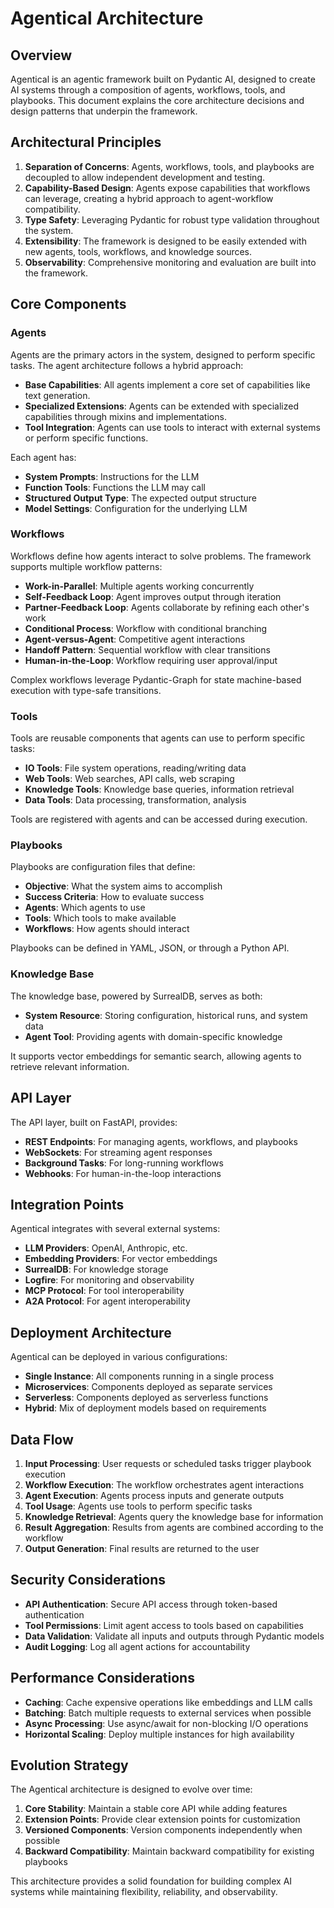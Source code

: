 # Agentical Architecture

## Overview

Agentical is an agentic framework built on Pydantic AI, designed to create AI systems through a composition of agents, workflows, tools, and playbooks. This document explains the core architecture decisions and design patterns that underpin the framework.

## Architectural Principles

1. **Separation of Concerns**: Agents, workflows, tools, and playbooks are decoupled to allow independent development and testing.
2. **Capability-Based Design**: Agents expose capabilities that workflows can leverage, creating a hybrid approach to agent-workflow compatibility.
3. **Type Safety**: Leveraging Pydantic for robust type validation throughout the system.
4. **Extensibility**: The framework is designed to be easily extended with new agents, tools, workflows, and knowledge sources.
5. **Observability**: Comprehensive monitoring and evaluation are built into the framework.

## Core Components

### Agents

Agents are the primary actors in the system, designed to perform specific tasks. The agent architecture follows a hybrid approach:

- **Base Capabilities**: All agents implement a core set of capabilities like text generation.
- **Specialized Extensions**: Agents can be extended with specialized capabilities through mixins and implementations.
- **Tool Integration**: Agents can use tools to interact with external systems or perform specific functions.

Each agent has:
- **System Prompts**: Instructions for the LLM
- **Function Tools**: Functions the LLM may call
- **Structured Output Type**: The expected output structure
- **Model Settings**: Configuration for the underlying LLM

### Workflows

Workflows define how agents interact to solve problems. The framework supports multiple workflow patterns:

- **Work-in-Parallel**: Multiple agents working concurrently
- **Self-Feedback Loop**: Agent improves output through iteration
- **Partner-Feedback Loop**: Agents collaborate by refining each other's work
- **Conditional Process**: Workflow with conditional branching
- **Agent-versus-Agent**: Competitive agent interactions
- **Handoff Pattern**: Sequential workflow with clear transitions
- **Human-in-the-Loop**: Workflow requiring user approval/input

Complex workflows leverage Pydantic-Graph for state machine-based execution with type-safe transitions.

### Tools

Tools are reusable components that agents can use to perform specific tasks:

- **IO Tools**: File system operations, reading/writing data
- **Web Tools**: Web searches, API calls, web scraping
- **Knowledge Tools**: Knowledge base queries, information retrieval
- **Data Tools**: Data processing, transformation, analysis

Tools are registered with agents and can be accessed during execution.

### Playbooks

Playbooks are configuration files that define:

- **Objective**: What the system aims to accomplish
- **Success Criteria**: How to evaluate success
- **Agents**: Which agents to use
- **Tools**: Which tools to make available
- **Workflows**: How agents should interact

Playbooks can be defined in YAML, JSON, or through a Python API.

### Knowledge Base

The knowledge base, powered by SurrealDB, serves as both:

- **System Resource**: Storing configuration, historical runs, and system data
- **Agent Tool**: Providing agents with domain-specific knowledge

It supports vector embeddings for semantic search, allowing agents to retrieve relevant information.

## API Layer

The API layer, built on FastAPI, provides:

- **REST Endpoints**: For managing agents, workflows, and playbooks
- **WebSockets**: For streaming agent responses
- **Background Tasks**: For long-running workflows
- **Webhooks**: For human-in-the-loop interactions

## Integration Points

Agentical integrates with several external systems:

- **LLM Providers**: OpenAI, Anthropic, etc.
- **Embedding Providers**: For vector embeddings
- **SurrealDB**: For knowledge storage
- **Logfire**: For monitoring and observability
- **MCP Protocol**: For tool interoperability
- **A2A Protocol**: For agent interoperability

## Deployment Architecture

Agentical can be deployed in various configurations:

- **Single Instance**: All components running in a single process
- **Microservices**: Components deployed as separate services
- **Serverless**: Components deployed as serverless functions
- **Hybrid**: Mix of deployment models based on requirements

## Data Flow

1. **Input Processing**: User requests or scheduled tasks trigger playbook execution
2. **Workflow Execution**: The workflow orchestrates agent interactions
3. **Agent Execution**: Agents process inputs and generate outputs
4. **Tool Usage**: Agents use tools to perform specific tasks
5. **Knowledge Retrieval**: Agents query the knowledge base for information
6. **Result Aggregation**: Results from agents are combined according to the workflow
7. **Output Generation**: Final results are returned to the user

## Security Considerations

- **API Authentication**: Secure API access through token-based authentication
- **Tool Permissions**: Limit agent access to tools based on capabilities
- **Data Validation**: Validate all inputs and outputs through Pydantic models
- **Audit Logging**: Log all agent actions for accountability

## Performance Considerations

- **Caching**: Cache expensive operations like embeddings and LLM calls
- **Batching**: Batch multiple requests to external services when possible
- **Async Processing**: Use async/await for non-blocking I/O operations
- **Horizontal Scaling**: Deploy multiple instances for high availability

## Evolution Strategy

The Agentical architecture is designed to evolve over time:

1. **Core Stability**: Maintain a stable core API while adding features
2. **Extension Points**: Provide clear extension points for customization
3. **Versioned Components**: Version components independently when possible
4. **Backward Compatibility**: Maintain backward compatibility for existing playbooks

This architecture provides a solid foundation for building complex AI systems while maintaining flexibility, reliability, and observability.